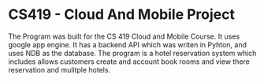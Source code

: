 # CS419 - Cloud And Mobile Project

The Program was built for the CS 419 Cloud and Mobile Course. It uses google app engine. It has a backend API which was writen in Pyhton, and uses NDB as the database. The program is a hotel reservation system which includes allows customers create and account book rooms and view there reservation and mulitple hotels.

